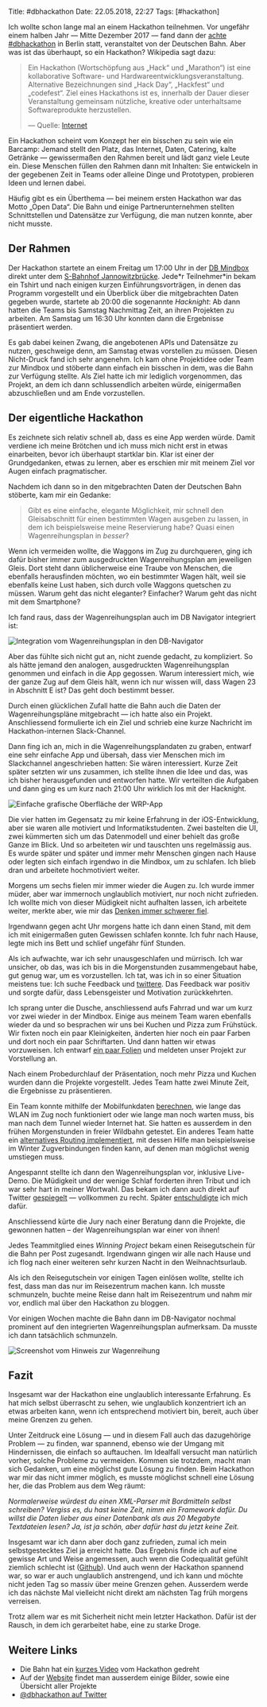 Title: #dbhackathon
Date: 22.05.2018, 22:27
Tags: [#hackathon]

Ich wollte schon lange mal an einem Hackathon teilnehmen. Vor ungefähr einem halben Jahr — Mitte Dezember 2017 — fand dann der [achte #dbhackathon](https://dbmindbox.com/en/db-opendata-hackathons/hackathons/hackathon-8-db-open-data/) in Berlin statt, veranstaltet von der Deutschen Bahn. Aber was ist das überhaupt, so ein Hackathon? Wikipedia sagt dazu:

> Ein Hackathon (Wortschöpfung aus „Hack“ und „Marathon“) ist eine kollaborative Software- und Hardwareentwicklungsveranstaltung. Alternative Bezeichnungen sind „Hack Day“, „Hackfest“ und „codefest“. Ziel eines Hackathons ist es, innerhalb der Dauer dieser Veranstaltung gemeinsam nützliche, kreative oder unterhaltsame Softwareprodukte herzustellen. 
>
> — Quelle: [Internet](https://de.wikipedia.org/wiki/Hackathon)

Ein Hackathon scheint vom Konzept her ein bisschen zu sein wie ein Barcamp: Jemand stellt den Platz, das Internet, Daten, Catering, kalte Getränke — gewissermaßen den Rahmen bereit und lädt ganz viele Leute ein. Diese Menschen füllen den Rahmen dann mit Inhalten: Sie entwickeln in der gegebenen Zeit in Teams oder alleine Dinge und Prototypen, probieren Ideen und lernen dabei.

Häufig gibt es ein Überthema — bei meinem ersten Hackathon war das Motto „Open Data“. Die Bahn und einige Partnerunternehmen stellten Schnittstellen und Datensätze zur Verfügung, die man nutzen konnte, aber nicht musste.

## Der Rahmen

Der Hackathon startete an einem Freitag um 17:00 Uhr in der [DB Mindbox](https://dbmindbox.com/de/ueber-uns/) direkt unter dem [S-Bahnhof Jannowitzbrücke](https://de.wikipedia.org/wiki/Bahnhof_Berlin_Jannowitzbrücke#S-Bahnhof). Jede\*r Teilnehmer\*in bekam ein Tshirt und nach einigen kurzen Einführungsvorträgen, in denen das Programm vorgestellt und ein Überblick über die mitgebrachten Daten gegeben wurde, startete ab 20:00 die sogenannte *Hacknight*: Ab dann hatten die Teams bis Samstag Nachmittag Zeit, an ihren Projekten zu arbeiten. Am Samstag um 16:30 Uhr konnten dann die Ergebnisse präsentiert werden.

Es gab dabei keinen Zwang, die angebotenen APIs und Datensätze zu nutzen, geschweige denn, am Samstag etwas vorstellen zu müssen. Diesen Nicht-Druck fand ich sehr angenehm. Ich kam ohne Projektidee oder Team zur Mindbox und stöberte dann einfach ein bisschen in dem, was die Bahn zur Verfügung stellte. Als Ziel hatte ich mir lediglich vorgenommen, das Projekt, an dem ich dann schlussendlich arbeiten würde, einigermaßen abzuschließen und am Ende vorzustellen.

## Der eigentliche Hackathon

Es zeichnete sich relativ schnell ab, dass es eine App werden würde. Damit verdiene ich meine Brötchen und ich muss mich nicht erst in etwas einarbeiten, bevor ich überhaupt startklar bin. Klar ist einer der Grundgedanken, etwas zu lernen, aber es erschien mir mit meinem Ziel vor Augen einfach pragmatischer.

Nachdem ich dann so in den mitgebrachten Daten der Deutschen Bahn stöberte, kam mir ein Gedanke:

> Gibt es eine einfache, elegante Möglichkeit, mir schnell den Gleisabschnitt für einen bestimmten Wagen ausgeben zu lassen, in dem ich beispielsweise meine Reservierung habe? Quasi einen Wagenreihungsplan in *besser*?

Wenn ich vermeiden wollte, die Waggons im Zug zu durchqueren, ging ich dafür bisher immer zum ausgedruckten Wagenreihungsplan am jeweiligen Gleis. Dort steht dann üblicherweise eine Traube von Menschen, die ebenfalls herausfinden möchten, wo ein bestimmter Wagen hält, weil sie ebenfalls keine Lust haben, sich durch volle Waggons quetschen zu müssen. Warum geht das nicht eleganter? Einfacher? Warum geht das nicht mit dem Smartphone?

Ich fand raus, dass der Wagenreihungsplan auch im DB Navigator integriert ist:

![Integration vom Wagenreihungsplan in den DB-Navigator](/img/IMG_156_WRP.png)

Aber das fühlte sich nicht gut an, nicht zuende gedacht, zu kompliziert. So als hätte jemand den analogen, ausgedruckten Wagenreihungsplan genommen und einfach in die App gegossen. Warum interessiert mich, wie der ganze Zug auf dem Gleis hält, wenn ich nur wissen will, dass Wagen 23 in Abschnitt E ist? Das geht doch bestimmt besser.

Durch einen glücklichen Zufall hatte die Bahn auch die Daten der Wagenreihungspläne mitgebracht — ich hatte also ein Projekt. Anschliessend formulierte ich ein Ziel und schrieb eine kurze Nachricht im Hackathon-internen Slack-Channel.

Dann fing ich an, mich in die Wagenreihungsplandaten zu graben, entwarf eine sehr einfache App und übersah, dass vier Menschen mich im Slackchannel angeschrieben hatten: Sie wären interessiert. Kurze Zeit später setzten wir uns zusammen, ich stellte ihnen die Idee und das, was ich bisher herausgefunden und entworfen hatte. Wir verteilten die Aufgaben und dann ging es um kurz nach 21:00 Uhr wirklich los mit der Hacknight.

![Einfache grafische Oberfläche der WRP-App](/img/IMG_157_WRP.png)

Die vier hatten im Gegensatz zu mir keine Erfahrung in der iOS-Entwicklung, aber sie waren alle motiviert und Informatikstudenten. Zwei bastelten die UI, zwei kümmerten sich um das Datenmodell und einer behielt das große Ganze im Blick. Und so arbeiteten wir und tauschten uns regelmässig aus. Es wurde später und später und immer mehr Menschen gingen nach Hause oder legten sich einfach irgendwo in die Mindbox, um zu schlafen. Ich blieb dran und arbeitete hochmotiviert weiter.

Morgens um sechs fielen mir immer wieder die Augen zu. Ich wurde immer müder, aber war immernoch unglaublich motiviert, nur noch nicht zufrieden. Ich wollte mich von dieser Müdigkeit nicht aufhalten lassen, ich arbeitete weiter,  merkte aber, wie mir das [Denken immer schwerer fiel](https://twitter.com/zeitschlag/status/941924076234444800).

Irgendwann gegen acht Uhr morgens hatte ich dann einen Stand, mit dem ich mit einigermaßen guten Gewissen schlafen konnte. Ich fuhr nach Hause, legte mich ins Bett und schlief ungefähr fünf Stunden.

Als ich aufwachte, war ich sehr unausgeschlafen und mürrisch. Ich war unsicher, ob das, was ich bis in die Morgenstunden zusammengebaut habe, gut genug war, um es vorzustellen. Ich tat, was ich in so einer Situation meistens tue: Ich suche Feedback und [twittere](https://twitter.com/zeitschlag/status/942014594666631174). Das Feedback war positiv und sorgte dafür, dass Lebensgeister und Motivation zurückkehrten.

Ich sprang unter die Dusche, anschliessend aufs Fahrrad und war um kurz vor zwei wieder in der Mindbox. Einige aus meinem Team waren ebenfalls wieder da und so besprachen wir uns bei Kuchen und Pizza zum Frühstück. Wir fixten noch ein paar Kleinigkeiten, änderten hier noch ein paar Farben und dort noch ein paar Schriftarten. Und dann hatten wir etwas vorzuweisen. Ich entwarf [ein paar Folien](https://github.com/zeitschlag/dbhackathon8/blob/master/Docs/presentation.pdf) und meldeten unser Projekt zur Vorstellung an.

Nach einem Probedurchlauf der Präsentation, noch mehr Pizza und Kuchen wurden dann die Projekte vorgestellt. Jedes Team hatte zwei Minute Zeit, die Ergebnisse zu präsentieren. 

Ein Team konnte mithilfe der Mobilfunkdaten [berechnen](https://github.com/renemeye/internet_timer_ui/), wie lange das WLAN im Zug noch funktioniert oder wie lange man noch warten muss, bis man nach dem Tunnel wieder Internet hat. Sie hatten es ausserdem in den frühen Morgenstunden in freier Wildbahn getestet. Ein anderes Team hatte ein [alternatives Routing implementiert](https://github.com/martintaraz/router4), mit dessen Hilfe man beispielsweise im Winter Zugverbindungen finden kann, auf denen man möglichst wenig umstiegen muss.

Angespannt stellte ich dann den Wagenreihungsplan vor, inklusive Live-Demo. Die Müdigkeit und der wenige Schlaf forderten ihren Tribut und ich war sehr hart in meiner Wortwahl. Das bekam ich dann auch direkt auf Twitter [gespiegelt](https://twitter.com/orless/status/942070564038103040) — vollkommen zu recht. Später [entschuldigte](https://twitter.com/zeitschlag/status/942075978066558976) ich mich dafür.

Anschliessend kürte die Jury nach einer Beratung dann die Projekte, die gewonnen hatten – der Wagenreihungsplan war einer von ihnen!

Jedes Teammitglied eines *Winning Project* bekam einen Reisegutschein für die Bahn per Post zugesandt. Irgendwann gingen wir alle nach Hause und ich flog nach einer weiteren sehr kurzen Nacht in den Weihnachtsurlaub.

Als ich den Reisegutschein vor einigen Tagen einlösen wollte, stellte ich fest, dass man das nur im Reisezentrum machen kann. Ich musste schmunzeln, buchte meine Reise dann halt im Reisezentrum und nahm mir vor, endlich mal über den Hackathon zu bloggen.

Vor einigen Wochen machte die Bahn dann im DB-Navigator nochmal prominent auf den integrierten Wagenreihungsplan aufmerksam. Da musste ich dann tatsächlich schmunzeln.

![Screenshot vom Hinweis zur Wagenreihung](/img/IMG_158_Wagenreihung.PNG)

## Fazit

Insgesamt war der Hackathon eine unglaublich interessante Erfahrung. Es hat mich selbst überrascht zu sehen, wie unglaublich konzentriert ich an etwas arbeiten kann, wenn ich entsprechend motiviert bin, bereit, auch über meine Grenzen zu gehen. 

Unter Zeitdruck eine Lösung — und in diesem Fall auch das dazugehörige Problem — zu finden, war spannend, ebenso wie der Umgang mit Hindernissen, die einfach so auftauchen. Im Idealfall versucht man natürlich vorher, solche Probleme zu vermeiden. Kommen sie trotzdem, macht man sich Gedanken, um eine möglichst gute Lösung zu finden. Beim Hackathon war mir das nicht immer möglich, es musste möglichst schnell eine Lösung her, die das Problem aus dem Weg räumt:

*Normalerweise würdest du einen XML-Parser mit Bordmitteln selbst schreiben? Vergiss es, du hast keine Zeit, nimm ein Framework dafür. Du willst die Daten lieber aus einer Datenbank als aus 20 Megabyte Textdateien lesen? Ja, ist ja schön, aber dafür hast du jetzt keine Zeit.*

Insgesamt war ich dann aber doch ganz zufrieden, zumal ich mein selbstgestecktes Ziel ja erreicht hatte. Das Ergebnis finde ich auf eine gewisse Art und Weise angemessen, auch wenn die Codequalität gefühlt ziemlich schlecht ist ([Github](https://github.com/zeitschlag/dbhackathon8)). Und auch wenn der Hackathon spannend war, so war er auch unglaublich anstrengend, und ich kann und möchte nicht jeden Tag so massiv über meine Grenzen gehen. Ausserdem werde ich das nächste Mal vielleicht nicht direkt am nächsten Tag früh morgens verreisen.

Trotz allem war es mit Sicherheit nicht mein letzter Hackathon. Dafür ist der Rausch, in dem ich gerarbeitet habe, eine zu starke Droge.

## Weitere Links

- Die Bahn hat ein [kurzes Video](https://www.youtube.com/watch?v=BehfYZnXH3M) vom Hackathon gedreht
- Auf der [Website](https://dbmindbox.com/de/db-opendata-hackathons/hackathons/hackathon-8-db-opendata/) findet man ausserdem einige Bilder, sowie eine Übersicht aller Projekte
- [@dbhackathon auf Twitter](https://twitter.com/dbhackathon)
